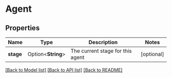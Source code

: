 # Agent

## Properties

Name | Type | Description | Notes
------------ | ------------- | ------------- | -------------
**stage** | Option<**String**> | The current stage for this agent | [optional]

[[Back to Model list]](../README.md#documentation-for-models) [[Back to API list]](../README.md#documentation-for-api-endpoints) [[Back to README]](../README.md)


